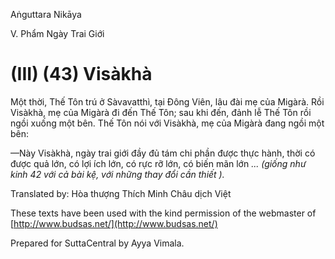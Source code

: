 Aṅguttara Nikāya

V. Phẩm Ngày Trai Giới

# (III) (43) Visàkhà

Một thời, Thế Tôn trú ở Sàvavatthì, tại Ðông Viên, lâu đài mẹ của Migàrà. Rồi Visàkhà, mẹ của Migàrà đi đến Thế Tôn; sau khi đến, đảnh lễ Thế Tôn rồi ngồi xuống một bên. Thế Tôn nói với Visàkhà, mẹ của Migàrà đang ngồi một bên:

—Này Visàkhà, ngày trai giới đầy đủ tám chi phần được thực hành, thời có được quả lớn, có lợi ích lớn, có rực rỡ lớn, có biến mãn lớn _... (giống như kinh 42 với cả bài kệ, với những thay đổi cần thiết )._

Translated by: Hòa thượng Thích Minh Châu dịch Việt

These texts have been used with the kind permission of the webmaster of [http://www.budsas.net/](http://www.budsas.net/)

Prepared for SuttaCentral by Ayya Vimala.